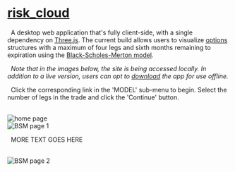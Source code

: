 <a href="">risk_cloud</a>
===

&nbsp; A desktop web application that's fully client-side, with a single dependency on <a href="https://github.com/mrdoob/three.js/">Three.js</a>. The current build allows users to visualize <a href="https://en.wikipedia.org/wiki/Option_(finance)">options</a> structures with a maximum of four legs and sixth months remaining to expiration using the <a href="https://en.wikipedia.org/wiki/Black%E2%80%93Scholes_model">Black-Scholes-Merton model</a>.

&nbsp; <i>Note that in the images below, the site is being accessed locally. In addition to a live version, users can opt to <a href="https://github.com/Ice101781/risk_cloud/archive/master.zip">download</a> the app for use offline.</i>

&nbsp; Click the corresponding link in the 'MODEL' sub-menu to begin. Select the number of legs in the trade and click the 'Continue' button.

<br>
<img width="" alt="home page" src="https://drive.google.com/uc?export=download&id=0B3rehuqgDPeVM2JoaWkwQ1Zqcms">
<br>

<img width="" alt="BSM page 1" src="https://drive.google.com/uc?export=download&id=0B3rehuqgDPeVaXJ0eDh6WEZtNWM">
<br>

&nbsp; MORE TEXT GOES HERE

<br>
<img width="" alt="BSM page 2" src="https://drive.google.com/uc?export=download&id=0B3rehuqgDPeVZU9DMHR6ZkUtQXc">
<br>
